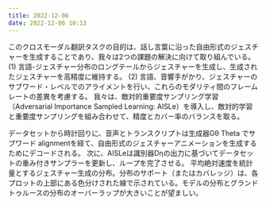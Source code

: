 ```yaml
---
title: 2022-12-06
date: 2022-12-06 10:13
---
```

このクロスモーダル翻訳タスクの目的は、話し言葉に沿った自由形式のジェスチャーを生成することであり、我々は2つの課題の解決に向けて取り組んでいる。
(1) 言語-ジェスチャー分布のロングテールからジェスチャーを生成し、生成されたジェスチャーを高精度に維持する。
(2) 言語、音響手がかり、ジェスチャーのサブワード・レベルでのアライメントを行い、これらのモダリティ間のフレームレートの差異を考慮する。
我々は、敵対的重要度サンプリング学習（Adversarial Importance Sampled Learning: AISLe）を導入し、敵対的学習と重要度サンプリングを組み合わせて、精度とカバー率のバランスを取る。

データセットから時計回りに、音声とトランスクリプトは生成器Gθ Theta でサブワード alignmentを経て、自由形式のジェスチャーアニメーションを生成するためにデコードされる。
次に、AISLeは識別器Dηの出力に基づいてデータセットの重み付きサンプラーを更新し、ループを完了させる。
平均絶対速度を統計量とするジェスチャー生成の分布。分布のサポート（またはカバレッジ）は、各プロットの上部にある色分けされた線で示されている。モデルの分布とグランドトゥルースの分布のオーバーラップが大きいことが望ましい。


